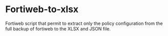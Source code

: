 # Fortiweb-to-xlsx
Fortiweb script that permit to extract only the policy configuration from the full backup of fortiweb to the XLSX and JSON file.
